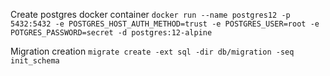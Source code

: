 Create postgres docker container
`docker run --name postgres12 -p 5432:5432 -e POSTGRES_HOST_AUTH_METHOD=trust -e POSTGRES_USER=root -e POTGRES_PASSWORD=secret -d postgres:12-alpine`

Migration creation
`migrate create -ext sql -dir db/migration -seq init_schema`
